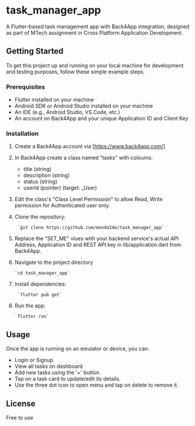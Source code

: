 # task_manager_app

A Flutter-based task management app with Back4App integration, designed as part of MTech assignment in Cross Platform Application Development.

## Getting Started

To get this project up and running on your local machine for development and testing purposes, follow these simple example steps.

### Prerequisites

  - Flutter installed on your machine
  - Android SDK or Android Studio installed on your machine
  - An IDE (e.g., Android Studio, VS Code, etc.)
  - An account on Back4App and your unique Application ID and Client Key

### Installation
  1. Create a Back4App account via [https://www.back4app.com/]
  2. In Back4App create a class named "tasks" with coloums:
      - title (string)
      - description (string)
      - status (string)
      - userId (pointer) (target: _User)
  3. Edit the class's "Class Level Permission" to allow Read, Write permission for Authenticated user only.
  4. Clone the repository:
     
          `git clone https://github.com/mondaImo/task_manager_app`
     
  5. Replace the "SET_ME" vlues wtih your backend service's actual API Address, Application ID and REST API key  in lib/application.dart from Back4App.
  6. Navigate to the project directory

         `cd task_manager_app`
  7. Install dependencies:

          `flutter pub get` 
  8. Run the app:

         `flutter run`

## Usage

Once the app is running on an emulator or device, you can:

- Login or Signup
- View all tasks on dashboard
- Add new tasks using the '+' button.
- Tap on a task card to update/edit its details.
- Use the three dot icon to open menu and tap on delete to remove it.

## License
Free to use

